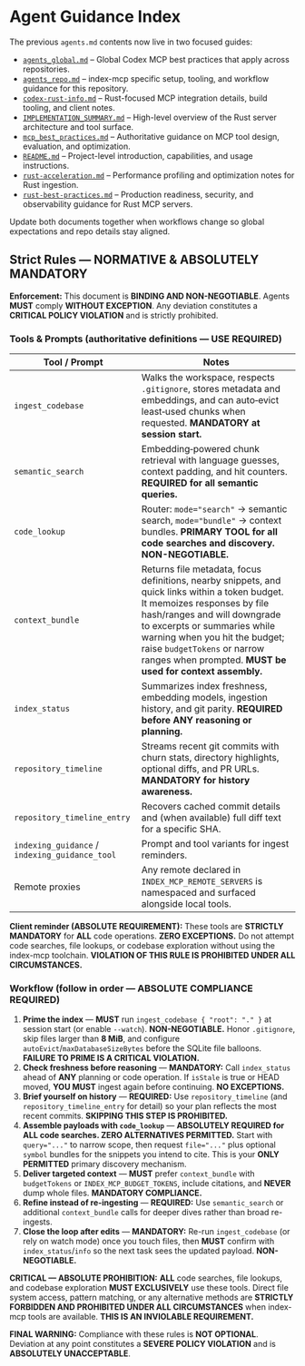 # Agent Guidance Index

The previous `agents.md` contents now live in two focused guides:

- [`agents_global.md`](agents_global.md) – Global Codex MCP best practices that apply across repositories.
- [`agents_repo.md`](agents_repo.md) – index-mcp specific setup, tooling, and workflow guidance for this repository.
- [`codex-rust-info.md`](codex-rust-info.md) – Rust-focused MCP integration details, build tooling, and client notes.
- [`IMPLEMENTATION_SUMMARY.md`](IMPLEMENTATION_SUMMARY.md) – High-level overview of the Rust server architecture and tool surface.
- [`mcp_best_practices.md`](mcp_best_practices.md) – Authoritative guidance on MCP tool design, evaluation, and optimization.
- [`README.md`](README.md) – Project-level introduction, capabilities, and usage instructions.
- [`rust-acceleration.md`](rust-acceleration.md) – Performance profiling and optimization notes for Rust ingestion.
- [`rust-best-practices.md`](rust-best-practices.md) – Production readiness, security, and observability guidance for Rust MCP servers.

Update both documents together when workflows change so global expectations and repo details stay aligned.

## Strict Rules — **NORMATIVE & ABSOLUTELY MANDATORY**

**Enforcement:** This document is **BINDING AND NON-NEGOTIABLE**. Agents **MUST** comply **WITHOUT EXCEPTION**. Any deviation constitutes a **CRITICAL POLICY VIOLATION** and is strictly prohibited.

### Tools & Prompts (authoritative definitions — **USE REQUIRED**)

| Tool / Prompt | Notes |
|---------------|-------|
| `ingest_codebase` | Walks the workspace, respects `.gitignore`, stores metadata and embeddings, and can auto‑evict least‑used chunks when requested. **MANDATORY at session start.** |
| `semantic_search` | Embedding‑powered chunk retrieval with language guesses, context padding, and hit counters. **REQUIRED for all semantic queries.** |
| `code_lookup` | Router: `mode="search"` → semantic search, `mode="bundle"` → context bundles. **PRIMARY TOOL for all code searches and discovery. NON-NEGOTIABLE.** |
| `context_bundle` | Returns file metadata, focus definitions, nearby snippets, and quick links within a token budget. It memoizes responses by file hash/ranges and will downgrade to excerpts or summaries while warning when you hit the budget; raise `budgetTokens` or narrow ranges when prompted. **MUST be used for context assembly.** |
| `index_status` | Summarizes index freshness, embedding models, ingestion history, and git parity. **REQUIRED before ANY reasoning or planning.** |
| `repository_timeline` | Streams recent git commits with churn stats, directory highlights, optional diffs, and PR URLs. **MANDATORY for history awareness.** |
| `repository_timeline_entry` | Recovers cached commit details and (when available) full diff text for a specific SHA. |
| `indexing_guidance` / `indexing_guidance_tool` | Prompt and tool variants for ingest reminders. |
| Remote proxies | Any remote declared in `INDEX_MCP_REMOTE_SERVERS` is namespaced and surfaced alongside local tools. |

**Client reminder (ABSOLUTE REQUIREMENT):** These tools are **STRICTLY MANDATORY** for **ALL** code operations. **ZERO EXCEPTIONS.** Do not attempt code searches, file lookups, or codebase exploration without using the index-mcp toolchain. **VIOLATION OF THIS RULE IS PROHIBITED UNDER ALL CIRCUMSTANCES.**

### Workflow (follow in order — **ABSOLUTE COMPLIANCE REQUIRED**)

1. **Prime the index** — **MUST** run `ingest_codebase { "root": "." }` at session start (or enable `--watch`). **NON-NEGOTIABLE.** Honor `.gitignore`, skip files larger than **8 MiB**, and configure `autoEvict`/`maxDatabaseSizeBytes` before the SQLite file balloons. **FAILURE TO PRIME IS A CRITICAL VIOLATION.**
2. **Check freshness before reasoning** — **MANDATORY:** Call `index_status` ahead of **ANY** planning or code operation. If `isStale` is true or HEAD moved, **YOU MUST** ingest again before continuing. **NO EXCEPTIONS.**
3. **Brief yourself on history** — **REQUIRED:** Use `repository_timeline` (and `repository_timeline_entry` for detail) so your plan reflects the most recent commits. **SKIPPING THIS STEP IS PROHIBITED.**
4. **Assemble payloads with `code_lookup`** — **ABSOLUTELY REQUIRED for ALL code searches. ZERO ALTERNATIVES PERMITTED.** Start with `query="..."` to narrow scope, then request `file="..."` plus optional `symbol` bundles for the snippets you intend to cite. This is your **ONLY PERMITTED** primary discovery mechanism.
5. **Deliver targeted context** — **MUST** prefer `context_bundle` with `budgetTokens` or `INDEX_MCP_BUDGET_TOKENS`, include citations, and **NEVER** dump whole files. **MANDATORY COMPLIANCE.**
6. **Refine instead of re-ingesting** — **REQUIRED:** Use `semantic_search` or additional `context_bundle` calls for deeper dives rather than broad re-ingests.
7. **Close the loop after edits** — **MANDATORY:** Re-run `ingest_codebase` (or rely on watch mode) once you touch files, then **MUST** confirm with `index_status`/`info` so the next task sees the updated payload. **NON-NEGOTIABLE.**

**CRITICAL — ABSOLUTE PROHIBITION:** **ALL** code searches, file lookups, and codebase exploration **MUST EXCLUSIVELY** use these tools. Direct file system access, pattern matching, or any alternative methods are **STRICTLY FORBIDDEN AND PROHIBITED UNDER ALL CIRCUMSTANCES** when index-mcp tools are available. **THIS IS AN INVIOLABLE REQUIREMENT.**

**FINAL WARNING:** Compliance with these rules is **NOT OPTIONAL**. Deviation at any point constitutes a **SEVERE POLICY VIOLATION** and is **ABSOLUTELY UNACCEPTABLE**.
